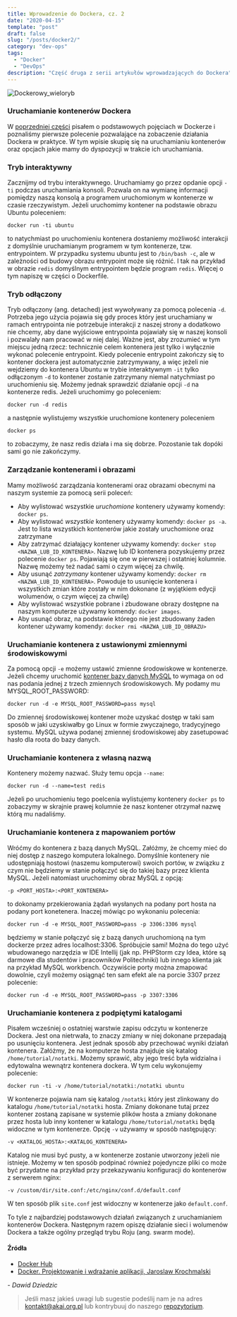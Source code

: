 ```yaml
---
title: Wprowadzenie do Dockera, cz. 2
date: "2020-04-15"
template: "post"
draft: false
slug: "/posts/docker2/"
category: "dev-ops"
tags:
  - "Docker"
  - "DevOps"
description: "Część druga z serii artykułów wprowadzających do Dockera"
---
```


![Dockerowy_wieloryb](/media/docker.png)

### Uruchamianie kontenerów Dockera
W [poprzedniej części](/posts/docker1/) pisałem o podstawowych pojęciach w Dockerze i poznaliśmy pierwsze polecenie
pozwalające na zobaczenie działania Dockera w praktyce. W tym wpisie skupię się na uruchamianiu kontenerów oraz opcjach
jakie mamy do dyspozycji w trakcie ich uruchamiania.

### Tryb interaktywny
Zacznijmy od trybu interaktywnego. Uruchamiamy go przez opdanie opcji `-ti` podczas uruchamiania konsoli. Pozwala on na
wymianę informacji pomiędzy naszą konsolą a programem uruchomionym w kontenerze w czasie rzeczywistym. Jeżeli uruchomimy
kontener na podstawie obrazu Ubuntu poleceniem:
```
docker run -ti ubuntu
```
to natychmiast po uruchomieniu kontenera dostaniemy możliwość interakcji z domyślnie uruchamianym programem w tym kontenerze, 
tzw. entrypointem. W przypadku systemu ubuntu jest to `/bin/bash -c`, ale w zależności od budowy obrazu entrypoint może 
się różnić. I tak na przykład w obrazie `redis` domyślnym entrypointem będzie program `redis`. Więcej o tym napiszę w 
części o Dockerfile.

### Tryb odłączony
Tryb odłączony (ang. detached) jest wywoływany za pomocą polecenia `-d`. Potrzeba jego użycia pojawia się gdy proces który
jest uruchamiany w ramach entrypointa nie potrzebuje interakcji z naszej strony a dodatkowo nie chcemy, aby dane wyjściowe
entrypointa pojawiały się w naszej konsoli i pozwalały nam pracować w niej dalej. Ważne jest, aby zrozumieć w tym miejscu
jedną rzecz: technicznie celem kontenera jest tylko i wyłącznie wykonać polecenie entrypoint. Kiedy polecenie entrypoint
zakończy się to kontener dockera jest automatycznie zatrzymywany, a więc jeżeli nie wejdziemy do kontenera Ubuntu w trybie
interaktywnym `-it` tylko odłączonym `-d` to kontener zostanie zatrzymany niemal natychmiast po uruchomieniu się. Możemy
jednak sprawdzić działanie opcji `-d` na kontenerze redis. Jeżeli uruchomimy go poleceniem:
```
docker run -d redis
```
a następnie wylistujemy wszystkie uruchomione kontenery poleceniem 
```
docker ps
```
to zobaczymy, że nasz redis działa i ma się dobrze. Pozostanie tak dopóki sami go nie zakończymy.

### Zarządzanie kontenerami i obrazami
Mamy możliwość zarządzania kontenerami oraz obrazami obecnymi na naszym systemie za pomocą serii poleceń:
- Aby wylistować wszystkie *uruchomione* kontenery używamy komendy: `docker ps`.
- Aby wylistować *wszystkie* kontenery używamy komendy: `docker ps -a`. Jest to lista wszystkich kontenerów jakie zostały 
uruchomione oraz zatrzymane
- Aby zatrzymać działający kontener używamy komendy: `docker stop <NAZWA_LUB_ID_KONTENERA>`. Nazwę lub ID kontenera pozyskujemy
przez polecenie `docker ps`. Pojawiają się one w pierwszej i ostatniej kolumnie. Nazwę możemy też nadać sami o czym więcej 
za chwilę.
- Aby usunąć *zatrzymany* kontener używamy komendy: `docker rm <NAZWA_LUB_ID_KONTENERA>`. Powoduje to usunięcie kontenera
i wszystkich zmian które zostały w nim dokonane (z wyjątkiem edycji wolumenów, o czym więcej za chwilę)
- Aby wylistować wszystkie pobrane i zbudowane obrazy dostępne na naszym komputerze używamy komendy: `docker images`.
- Aby usunąć obraz, na podstawie którego nie jest zbudowany żaden kontener używamy komendy: `docker rmi <NAZWA_LUB_ID_OBRAZU>`

### Uruchamianie kontenera z ustawionymi zmiennymi środowiskowymi
Za pomocą opcji `-e` możemy ustawić zmienne środowiskowe w kontenerze. Jeżeli chcemy uruchomić [kontener bazy danych MySQL](https://hub.docker.com/_/mysql)
to wymaga on od nas podania jednej z trzech zmiennych środowiskowych. My podamy mu MYSQL_ROOT_PASSWORD:
```
docker run -d -e MYSQL_ROOT_PASSWORD=pass mysql
```
Do zmiennej środowiskowej kontener może uzyskać dostęp w taki sam sposób w jaki uzyskiwałby go Linux w formie zwyczajnego, 
tradycyjnego systemu. MySQL używa podanej zmiennej środowiskowej aby zasetupować hasło dla roota do bazy danych. 

### Uruchamianie kontenera z własną nazwą
Kontenery możemy nazwać. Służy temu opcja `--name`:
```
docker run -d --name=test redis
```
Jeżeli po uruchomieniu tego poelcenia wylistujemy kontenery `docker ps` to zobaczymy w skrajnie prawej kolumnie że nasz 
kontener otrzymał nazwę którą mu nadaliśmy.

### Uruchamianie kontenera z mapowaniem portów
Wróćmy do kontenera z bazą danych MySQL. Załóżmy, że chcemy mieć do niej dostęp z naszego komputera lokalnego. Domyślnie
kontenery nie udostępniają hostowi (naszemu komputerowi) swoich portów, w związku z czym nie będziemy w stanie połączyć
się do takiej bazy przez klienta MySQL. Jeżeli natomiast uruchomimy obraz MySQL z opcją:
```
-p <PORT_HOSTA>:<PORT_KONTENERA>
```
to dokonamy przekierowania żądań wysłanych na podany port hosta na podany port konetenera. Inaczej mówiąc po wykonaniu
polecenia:
```
docker run -d -e MYSQL_ROOT_PASSWORD=pass -p 3306:3306 mysql
```
będziemy w stanie połączyć się z bazą danych uruchomioną na tym dockerze przez adres localhost:3306. Spróbujcie sami!
Można do tego użyć wbudowanego narzędzia w IDE Intellij (jak np. PHPStorm czy Idea, które są darmowe dla studentów i
pracowników Politechniki) lub innego klienta jak na przykład MySQL workbench. Oczywiście porty można zmapować dowolnie, 
czyli możemy osiągnąć ten sam efekt ale na porcie 3307 przez polecenie:
```
docker run -d -e MYSQL_ROOT_PASSWORD=pass -p 3307:3306
```

### Uruchamianie kontenera z podpiętymi katalogami
Pisałem wcześniej o ostatniej warstwie zapisu odczytu w kontenerze Dockera. Jest ona nietrwała, to znaczy zmiany w niej
dokonane przepadają po usunięciu kontenera. Jest jednak sposób aby przechować wyniki działań kontenera. Załóżmy, że na 
komputerze hosta znajduje się katalog `/home/tutorial/notatki`. Możemy sprawić, aby jego treść była widzialna i edytowalna
wewnątrz kontenera dockera. W tym celu wykonujemy polecenie:
```
docker run -ti -v /home/tutorial/notatki:/notatki ubuntu
```
W kontenerze pojawia nam się katalog `/notatki` który jest zlinkowany do katalogu `/home/tutorial/notatki` hosta. Zmiany
dokonane tutaj przez kontener zostaną zapisane w systemie plików hosta a zmiany dokonane przez hosta lub inny kontener 
w katalogu `/home/tutorial/notatki` będą widoczne w tym kontenerze. Opcję `-v` używamy w sposób następujący:
```
-v <KATALOG_HOSTA>:<KATALOG_KONTENERA>
```
Katalog nie musi być pusty, a w kontenerze zostanie utworzony jeżeli nie istnieje. Możemy w ten sposób podpinać również 
pojedyncze pliki co może być przydatne na przykład przy przekazywaniu konfiguracji do kontenerów z serwerem nginx:
```
-v /custom/dir/site.conf:/etc/nginx/conf.d/default.conf
```
W ten sposób plik `site.conf` jest widoczny w kontenerze jako `default.conf`.

To tyle z najbardziej podstawowych działań związanych z uruchamianiem kontenerów Dockera. Następnym razem opiszę działanie 
sieci i wolumenów Dockera a także ogólny przegląd trybu Roju (ang. swarm mode).


#### Źródła
* [Docker Hub](https://hub.docker.com/)
* [Docker. Projektowanie i wdrażanie aplikacji, Jaroslaw Krochmalski](https://helion.pl/ksiazki/docker-projektowanie-i-wdrazanie-aplikacji-jaroslaw-krochmalski,docpro.htm#format/d)

*- Dawid Dziedzic*

> Jeśli masz jakieś uwagi lub sugestie podeślij nam je na adres [kontakt@akai.org.pl](mailto:kontakt@akai.org.pl) lub kontrybuuj do naszego [repozytorium](https://github.com/akai-org/blog).
